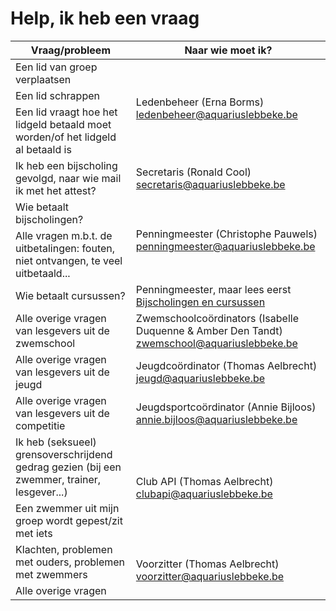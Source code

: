 # Help, ik heb een vraag

<table>
    <thead>
        <tr>
            <th>Vraag/probleem</th>
            <th>Naar wie moet ik?</th>
        </tr>
    </thead>
    <tbody>
        <tr>
            <td>Een lid van groep verplaatsen</td>
            <td rowspan="3" style="vertical-align:middle;">
                Ledenbeheer (Erna Borms)<br/>
                <a href="mailto:ledenbeheer@aquariuslebbeke.be">ledenbeheer@aquariuslebbeke.be</a>
            </td>
        </tr>
        <tr>
            <td>Een lid schrappen</td>
        </tr>
        <tr>
            <td>Een lid vraagt hoe het lidgeld betaald moet worden/of het lidgeld al betaald is</td>
        </tr>
        <tr>
            <td>Ik heb een bijscholing gevolgd, naar wie mail ik met het attest?</td>
            <td style="vertical-align:middle;">
                Secretaris (Ronald Cool)<br/>
                <a href="mailto:secretaris@aquariuslebbeke.be">secretaris@aquariuslebbeke.be</a>
            </td>
        </tr>
        <tr>
            <td>Wie betaalt bijscholingen?</td>
            <td rowspan="2" style="vertical-align:middle;">
                Penningmeester (Christophe Pauwels)<br/>
                <a href="mailto:penningmeester@aquariuslebbeke.be">penningmeester@aquariuslebbeke.be</a>
            </td>
        </tr>
        <tr>
            <td>Alle vragen m.b.t. de uitbetalingen: fouten, niet ontvangen, te veel uitbetaald...</td>
        </tr>
        <tr>
            <td>Wie betaalt cursussen?</td>
            <td>
                Penningmeester, maar lees eerst <a href="http://localhost:8000/trainers/bijscholingen_cursussen/">Bijscholingen en cursussen</a>
            </td>
        </tr>
        <tr>
            <td>Alle overige vragen van lesgevers uit de zwemschool</td>
            <td>
                Zwemschoolcoördinators (Isabelle Duquenne & Amber Den Tandt)<br/>
                <a href="mailto:zwemschool@aquariuslebbeke.be">zwemschool@aquariuslebbeke.be</a>
            </td>
        </tr>
        <tr>
            <td>Alle overige vragen van lesgevers uit de jeugd</td>
            <td>
                Jeugdcoördinator (Thomas Aelbrecht)<br/>
                <a href="mailto:jeugd@aquariuslebbeke.be">jeugd@aquariuslebbeke.be</a>
            </td>
        </tr>
        <tr>
            <td>Alle overige vragen van lesgevers uit de competitie</td>
            <td>
                Jeugdsportcoördinator (Annie Bijloos)<br/>
                <a href="mailto:annie.bijloos@aquariuslebbeke.be">annie.bijloos@aquariuslebbeke.be</a>
            </td>
        </tr>
        <tr>
            <td>
                Ik heb (seksueel) grensoverschrijdend gedrag gezien (bij een zwemmer, trainer, lesgever...)
            </td>
            <td rowspan="2" style="vertical-align:middle;">
                Club API (Thomas Aelbrecht)<br/>
                <a href="mailto:clubapi@aquariuslebbeke.be">clubapi@aquariuslebbeke.be</a>
            </td>
        </tr>
        <tr>
            <td>Een zwemmer uit mijn groep wordt gepest/zit met iets</td>
        </tr>
        <tr>
            <td>Klachten, problemen met ouders, problemen met zwemmers</td>
            <td rowspan="2" style="vertical-align:middle;">
                Voorzitter (Thomas Aelbrecht)<br/>
                <a href="mailto:voorzitter@aquariuslebbeke.be">voorzitter@aquariuslebbeke.be</a>
            </td>
        </tr>
         <tr>
            <td>Alle overige vragen</td>
        </tr>
    </tbody>
</table>
